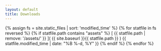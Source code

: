 ```yaml
---
layout: default
title: Downloads
---
```


{% assign fs = site.static_files | sort: 'modified_time' %}
{% for statfile in fs reversed %}
{% if statfile.path contains "assets" %}
  [ {{ statfile.path | remove: '/assets/' }} ]( {{ site.baseurl }}{{ statfile.path }} )
    <span class="post-meta">{{ statfile.modified_time | date: "%B %-d, %Y"  }}</span>
{% endif %}
{% endfor %}
